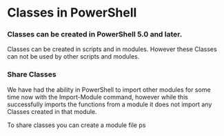 # Classes in PowerShell


### Classes can be created in PowerShell 5.0 and later.

Classes can be created in scripts and in modules. However these Classes can not be used by
other scripts and modules.

### Share Classes
We have had the ability in PowerShell to import other modules for some time now with the 
Import-Module command, however while this successfully imports the functions from a 
module it does not import any Classes created in that module.

To share classes you can create a module file ps
